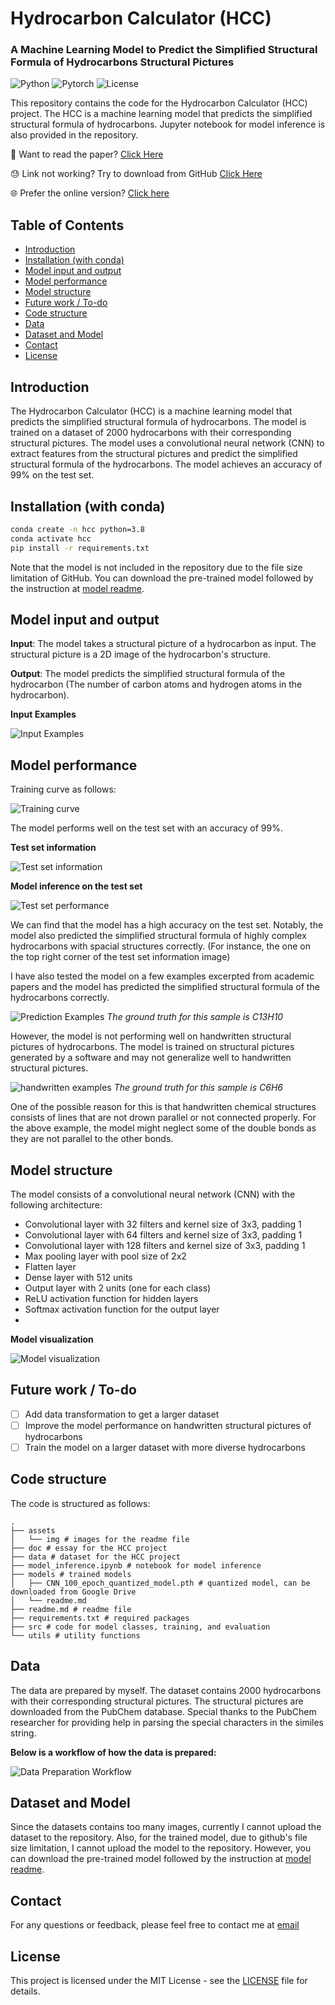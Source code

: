 # Hydrocarbon Calculator (HCC) <!-- omit in toc -->
### A Machine Learning Model to Predict the Simplified Structural Formula of Hydrocarbons Structural Pictures <!-- omit in toc -->

![Python](https://img.shields.io/badge/python-3.8.13-blue)
![Pytorch](https://img.shields.io/badge/pytorch-1.9.0-red)
![License](https://img.shields.io/badge/license-MIT-green)

This repository contains the code for the Hydrocarbon Calculator (HCC) project. The HCC is a machine learning model that predicts the simplified structural formula of hydrocarbons. Jupyter notebook for model inference is also provided in the repository.

📄 Want to read the paper? [Click Here](https://hcc.ericxin.eu/hcc.pdf)

😓 Link not working? Try to download from GitHub [Click Here](doc/HCC.pdf)

🌐 Prefer the online version? [Click here](https://hcc.ericxin.eu/)


## Table of Contents <!-- omit in toc -->
- [Introduction](#introduction)
- [Installation (with conda)](#installation-with-conda)
- [Model input and output](#model-input-and-output)
- [Model performance](#model-performance)
- [Model structure](#model-structure)
- [Future work / To-do](#future-work--to-do)
- [Code structure](#code-structure)
- [Data](#data)
- [Dataset and Model](#dataset-and-model)
- [Contact](#contact)
- [License](#license)

## Introduction
The Hydrocarbon Calculator (HCC) is a machine learning model that predicts the simplified structural formula of hydrocarbons. The model is trained on a dataset of 2000 hydrocarbons with their corresponding structural pictures. The model uses a convolutional neural network (CNN) to extract features from the structural pictures and predict the simplified structural formula of the hydrocarbons. The model achieves an accuracy of 99% on the test set.

## Installation (with conda)
```bash
conda create -n hcc python=3.8
conda activate hcc
pip install -r requirements.txt
```

Note that the model is not included in the repository due to the file size limitation of GitHub. You can download the pre-trained model followed by the instruction at [model readme](models/readme.md).

## Model input and output

**Input**: The model takes a structural picture of a hydrocarbon as input. The structural picture is a 2D image of the hydrocarbon's structure.

**Output**: The model predicts the simplified structural formula of the hydrocarbon (The number of carbon atoms and hydrogen atoms in the hydrocarbon).

**Input Examples**

![Input Examples](assets/img/data_sample.png)

## Model performance

Training curve as follows:

![Training curve](assets/img/train_loss_CNN.png)

The model performs well on the test set with an accuracy of 99%.

**Test set information**

![Test set information](assets/img/Input_display_2.png)

**Model inference on the test set** 

![Test set performance](assets/img/CNN_inference_2.png)

We can find that the model has a high accuracy on the test set. Notably, the model also predicted the simplified structural formula of highly complex hydrocarbons with spacial structures correctly. (For instance, the one on the top right corner of the test set information image)

I have also tested the model on a few examples excerpted from academic papers and the model has predicted the simplified structural formula of the hydrocarbons correctly.

![Prediction Examples](assets/img/img_enhanced_and_model_inference.png)
*The ground truth for this sample is C13H10*

However, the model is not performing well on handwritten structural pictures of hydrocarbons. The model is trained on structural pictures generated by a software and may not generalize well to handwritten structural pictures.

![handwritten examples](assets/img/img_enhanced_and_model_inference_handwrite.png)
*The ground truth for this sample is C6H6*

One of the possible reason for this is that handwritten chemical structures consists of lines that are not drown parallel or not connected properly. For the above example, the model might neglect some of the double bonds as they are not parallel to the other bonds.

## Model structure
The model consists of a convolutional neural network (CNN) with the following architecture:
- Convolutional layer with 32 filters and kernel size of 3x3, padding 1
- Convolutional layer with 64 filters and kernel size of 3x3, padding 1
- Convolutional layer with 128 filters and kernel size of 3x3, padding 1
- Max pooling layer with pool size of 2x2
- Flatten layer
- Dense layer with 512 units
- Output layer with 2 units (one for each class)
- ReLU activation function for hidden layers
- Softmax activation function for the output layer
- 
**Model visualization**

![Model visualization](assets/img/model_structure.png)

## Future work / To-do
- [ ] Add data transformation to get a larger dataset
- [ ] Improve the model performance on handwritten structural pictures of hydrocarbons
- [ ] Train the model on a larger dataset with more diverse hydrocarbons

## Code structure
The code is structured as follows:
```
.
├── assets
│   └── img # images for the readme file
├── doc # essay for the HCC project
├── data # dataset for the HCC project
├── model_inference.ipynb # notebook for model inference
├── models # trained models
│   ├── CNN_100_epoch_quantized_model.pth # quantized model, can be downloaded from Google Drive
│   └── readme.md
├── readme.md # readme file
├── requirements.txt # required packages
├── src # code for model classes, training, and evaluation
└── utils # utility functions
```

## Data
The data are prepared by myself. The dataset contains 2000 hydrocarbons with their corresponding structural pictures. The structural pictures are downloaded from the PubChem database. Special thanks to the PubChem researcher for providing help in parsing the special characters in the similes string.

**Below is a workflow of how the data is prepared:**

![Data Preparation Workflow](assets/img/workflow.jpg)

## Dataset and Model
<!-- Since the datasets contains too many images, currently I cannot upload the dataset to the repository. Also, for the trained model, due to github's file size limitation, I can only upload the quantized version. If you are interested in the dataset or the full model, please feel free to contact me at [email](mailto:me@ericxin.eu) -->

Since the datasets contains too many images, currently I cannot upload the dataset to the repository. Also, for the trained model, due to github's file size limitation, I cannot upload the model to the repository. However, you can download the pre-trained model followed by the instruction at [model readme](models/readme.md).

## Contact
For any questions or feedback, please feel free to contact me at [email](mailto:me@ericxin.eu)

## License
This project is licensed under the MIT License - see the [LICENSE](LICENSE) file for details.